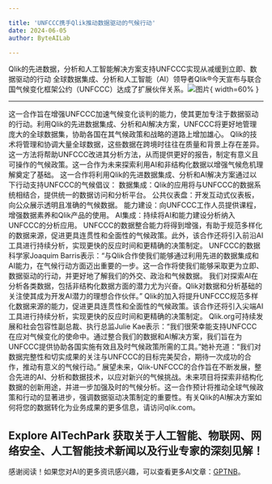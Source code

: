 ```yaml
---

title: 'UNFCCC携手Qlik推动数据驱动的气候行动'
date: 2024-06-05
author: ByteAILab

---
```


Qlik的先进数据，分析和人工智能解决方案支持UNFCCC实现从减缓到立即、数据驱动的行动
全球数据集成、分析和人工智能（AI）领导者Qlik®今天宣布与联合国气候变化框架公约（UNFCCC）达成了扩展伙伴关系。![图片](https://ai-techpark.com/wp-content/uploads/2024/06/UNFCCC-960x540.jpg){ width=60% }

---
这一合作旨在增强UNFCCC加速气候变化谈判的能力，使其更加专注于数据驱动的行动。利用Qlik的先进数据集成、分析和AI解决方案，UNFCCC将更好地管理庞大的全球数据集，协助各国在其气候政策和战略的道路上增加雄心。
Qlik的技术将管理和协调大量全球数据，这些数据在跨境时往往在质量和背景上存在差异。这一方法将帮助UNFCCC改进其分析方法，从而提供更好的报告，制定有意义且可操作的气候政策。这一合作为未来探索利用AI和非结构化数据以增强气候危机理解奠定了基础。
这一合作将利用Qlik的先进数据集成、分析和AI解决方案通过以下行动支持UNFCCC的气候倡议：
数据集成：Qlik的应用将与UNFCCC的数据系统相结合，提供统一的数据访问和分析平台。
公共仪表盘：开发互动式仪表板，向公众展示透明且准确的气候数据。
能力建设：向UNFCCC工作人员提供课程，增强数据素养和Qlik产品的使用。
AI集成：持续将AI和能力建设分析纳入UNFCCC的分析应用。
UNFCCC的数据整合能力将得到增强，有助于规范多样化的数据来源，促进更具连贯性和全面性的气候政策。此外，该合作还将引入前沿AI工具进行持续分析，实现更快的反应时间和更精确的决策制定。
UNFCCC的数据科学家Joaquim Barris表示：“与Qlik合作使我们能够通过利用先进的数据集成和AI能力，在气候行动方面迈出重要的一步。这一合作将使我们能够采取更为立即、数据驱动的行动，并更好地了解我们的外交、政治和气候数据。 我们对探索AI在分析各类数据，包括非结构化数据方面的潜力尤为兴奋。Qlik对数据和分析基础的关注使其成为开发AI潜力的理想合作伙伴。”
Qlik的加入将提升UNFCCC规范多样化数据来源的能力，促进更具连贯性和全面性的气候政策。该合作还将引入尖端AI工具进行持续分析，实现更快的反应时间和更精确的决策制定。
Qlik.org可持续发展和社会包容性副总裁、执行总监Julie Kae表示：“我们很荣幸能支持UNFCCC在应对气候变化的使命中。通过整合我们的数据和AI解决方案，我们旨在为UNFCCC提供协助各国实施有效且及时气候政策所需的工具。”她补充道：“我们对数据完整性和切实成果的关注与UNFCCC的目标完美契合，期待一次成功的合作，推动有意义的气候行动。”
展望未来，Qlik-UNFCCC的合作旨在不断发展，整合先进的AI、分析和数据技术，以应对新兴的气候挑战。未来项目将探索非结构化数据的创新用途，并进一步加强及时的气候分析。这一合作预计将推动全球气候政策和行动的显著进步，强调数据驱动决策制定的重要性。有关Qlik的AI解决方案如何将您的数据转化为业务成果的更多信息，请访问qlik.com。

Explore AITechPark 获取关于人工智能、物联网、网络安全、人工智能技术新闻以及行业专家的深刻见解！
---
感谢阅读！如果您对AI的更多资讯感兴趣，可以查看更多AI文章：[GPTNB](https://gptnb.com)。